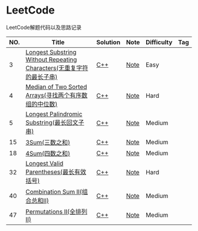 LeetCode
========

LeetCode解题代码以及思路记录

|NO.|Title|Solution|Note|Difficulty|Tag|
|---|-----|--------|----|----------|---|
|3|[Longest Substring Without Repeating Characters(无重复字符的最长子串)](https://leetcode-cn.com/problems/longest-substring-without-repeating-characters/)|[C++](solution/003.Longest%20Substring%20Without%20Repeating%20Characters/main.cpp)|[Note](solution/003.Longest%20Substring%20Without%20Repeating%20Characters/README.md)|Easy|
|4|[Median of Two Sorted Arrays(寻找两个有序数组的中位数)](https://leetcode-cn.com/problems/median-of-two-sorted-arrays/)|[C++](solution/004.Median%20of%20Two%20Sorted%20Arrays/main.cpp)|[Note](solution/004.Median%20of%20Two%20Sorted%20Arrays/README.md)|Hard|
|5|[Longest Palindromic Substring(最长回文子串)](https://leetcode-cn.com/problems/longest-palindromic-substring/)|[C++](solution/005.Longest%20Palindromic%20Substring/main.cpp)|[Note](solution/005.Longest%20Palindromic%20Substring/README.md)|Medium|
|15|[3Sum(三数之和)](https://leetcode-cn.com/problems/3sum/)|[C++](solution/015.3Sum/main.cpp)|[Note](solution/015.3Sum/README.md)|Medium|
|18|[4Sum(四数之和)](https://leetcode-cn.com/problems/4sum/)|[C++](solution/018.4Sum/main.cpp)|[Note](solution/018.4Sum/README.md)|Medium|
|32|[Longest Valid Parentheses(最长有效括号)](https://leetcode-cn.com/problems/longest-valid-parentheses/)|[C++](solution/032.Longest%20Valid%20Parentheses/main.cpp)|[Note](solution/032.Longest%20Valid%20Parentheses/README.md)|Hard|
|40|[Combination Sum II(组合总和II)](https://leetcode-cn.com/problems/combination-sum-ii/)|[C++](solution/040.Combination%20Sum%20II/main.cpp)|[Note](solution/040.Combination%20Sum%20II/README.md)|Medium|
|47|[Permutations II(全排列II)](https://leetcode-cn.com/problems/permutations-ii/)|[C++](solution/047.Permutations%20II/main.cpp)|[Note](solution/047.Permutations%20II/README.md)|Medium|